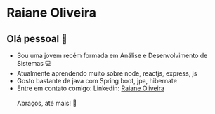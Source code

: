 
# Raiane Oliveira

## Olá pessoal 👋
<ul>
  <li> Sou uma jovem recém formada em Análise e Desenvolvimento de Sistemas 💻 </li>
  <li> Atualmente aprendendo muito sobre node, reactjs, express, js </li>
  <li> Gosto bastante de java com Spring boot, jpa, hibernate </li>
  <li> Entre em contato comigo: Linkedin: <a href="https://www.linkedin.com/in/raiane-oliveira-509490139/">Raiane Oliveira</a> </li>
 </br>
 Abraços, até mais! 🙋‍
